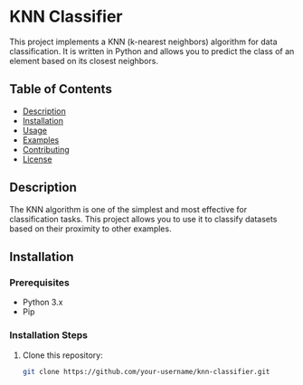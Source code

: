 # KNN Classifier

This project implements a KNN (k-nearest neighbors) algorithm for data classification. It is written in Python and allows you to predict the class of an element based on its closest neighbors.

## Table of Contents
- [Description](#description)
- [Installation](#installation)
- [Usage](#usage)
- [Examples](#examples)
- [Contributing](#contributing)
- [License](#license)

## Description

The KNN algorithm is one of the simplest and most effective for classification tasks. This project allows you to use it to classify datasets based on their proximity to other examples.

## Installation

### Prerequisites
- Python 3.x
- Pip

### Installation Steps

1. Clone this repository:

   ```bash
   git clone https://github.com/your-username/knn-classifier.git
